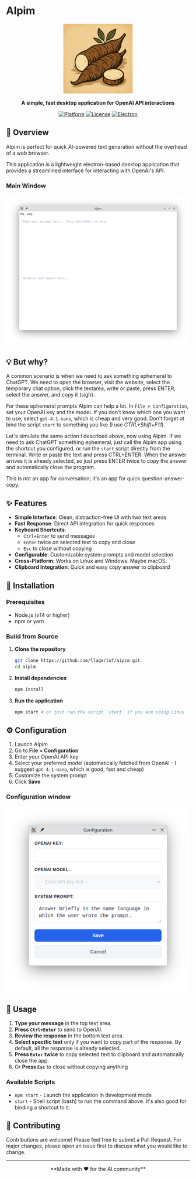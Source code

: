 # AIpim

<div align="center">

![AIpim Logo](assets/aipim_logo.png)

**A simple, fast desktop application for OpenAI API interactions**

[![Platform](https://img.shields.io/badge/platform-macOS%20%7C%20Windows%20%7C%20Linux-blue.svg)](https://github.com/llagerlof/aipim)
[![License](https://img.shields.io/badge/license-ISC-green.svg)](LICENSE)
[![Electron](https://img.shields.io/badge/Electron-37.1.0-blue.svg)](https://electronjs.org/)

</div>

## 📖 Overview

AIpim is perfect for quick AI-powered text generation without the overhead of a web browser.

This application is a lightweight electron-based desktop application that provides a streamlined interface for interacting with OpenAI's API.

### Main Window

![Main window](assets/aipim_main.png)

## 💡 But why?

A common scenario is when we need to ask something ephemeral to ChatGPT. We need to open the browser, visit the website, select the temporary chat option, click the textarea, write or paste, press ENTER, select the answer, and copy it (sigh).

For these ephemeral prompts AIpim can help a lot. In `File > Configuration`, set your OpenAI key and the model. If you don't know which one you want to use, select `gpt-4.1-nano`, which is cheap and very good. Don't forget ot bind the script `start` to something you like (I use _CTRL+Shift+F11_).

Let's simulate the same action I described above, now using AIpim. If we need to ask ChatGPT something ephemeral, just call the AIpim app using the shortcut you configured, or run the `start` script directly from the terminal. Write or paste the text and press CTRL+ENTER. When the answer arrives it is already selected, so just press ENTER twice to copy the answer and automatically close the program.

This is not an app for conversation; it's an app for quick question-answer-copy.

## ✨ Features

- **Simple Interface**: Clean, distraction-free UI with two text areas
- **Fast Response**: Direct API integration for quick responses
- **Keyboard Shortcuts**: 
  - `Ctrl+Enter` to send messages
  - `Enter` twice on selected text to copy and close
  - `Esc` to close without copying
- **Configurable**: Customizable system prompts and model selection
- **Cross-Platform**: Works on Linux and Windows. Maybe macOS.
- **Clipboard Integration**: Quick and easy copy answer to clipboard

## 🚀 Installation

### Prerequisites
- Node.js (v14 or higher)
- npm or yarn

### Build from Source

1. **Clone the repository**
   ```bash
   git clone https://github.com/llagerlof/aipim.git
   cd aipim
   ```

2. **Install dependencies**
   ```bash
   npm install
   ```

3. **Run the application**
   ```bash
   npm start # or just run the script `start` if you are using Linux
   ```

## ⚙️ Configuration

1. Launch AIpim
2. Go to **File > Configuration**
3. Enter your OpenAI API key
4. Select your preferred model (automatically fetched from OpenAI - I suggest `gpt-4.1-nano`, which is good, fast and cheap)
5. Customize the system prompt
6. Click **Save**

### Configuration window

![Configuration window](assets/aipim_config.png)

## 🎯 Usage

1. **Type your message** in the top text area.
2. **Press `Ctrl+Enter`** to send to OpenAI.
3. **Review the response** in the bottom text area.
4. **Select specific text** only if you want to copy part of the response. By default, all the response is already selected.
5. **Press `Enter` twice** to copy selected text to clipboard and automatically close the app.
6. Or **Press `Esc`** to close without copying anything

### Available Scripts

- `npm start` - Launch the application in development mode
- `start` - Shell script (bash) to run the command above. It's also good for binding a shortcut to it.

## 🤝 Contributing

Contributions are welcome! Please feel free to submit a Pull Request. For major changes, please open an issue first to discuss what you would like to change.

---

<div align="center">
**Made with ❤️ for the AI community**
</div>
